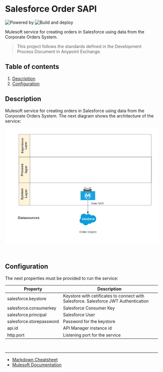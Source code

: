 # Salesforce Order SAPI
![Powered by](https://img.shields.io/badge/Powered%20by-Mulesoft-blue.svg)
  ![Build and deploy](https://github.com/jpontdia/micorp-order-sapi/actions/workflows/build.yml/badge.svg)
<br>

Mulesoft service for creating orders in Salesforce using data from the Corporate Orders System.

  > This project follows the standards defined in the Development Process Document in Anypoint Exchange. 

## Table of contents
1. [Description](#description)
1. [Configuration](#configuration)

## Description
Mulesoft service for creating orders in Salesforce using data from the Corporate Orders System. The next diagram shows the architecture of the service:

![architecture](https://github.com/jpontdia/micorp-order-sapi/raw/main/docs/architecture.png)

<br>
 
## Configuration

The next properties must be provided to run the service:

| Property                  | Description               |
| ------------------------- | ------------------------- |
| salesforce.keystore       | Keystore with cetificates to connect with Salesforce. Salesforce JWT Authentication |
| salesforce.consumerkey    | Salesforce Consumer Key   |
| salesforce.principal      | Salesforce User           |
| salesforce.storepassword  | Password for the keystore |
| api.id                    | API Manager instance id |
| http.port                 | Listening port for the service |

<br>

---

- [Markdown Cheatsheet](https://github.com/adam-p/markdown-here/wiki/Markdown-Cheatsheet)
- [Mulesoft Documentation](https://docs.mulesoft.com/general/)
